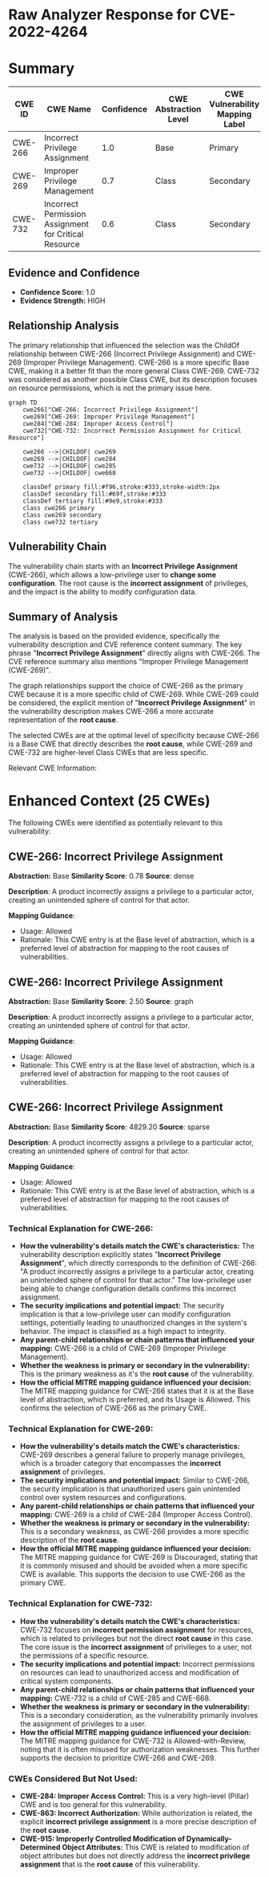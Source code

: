 # Raw Analyzer Response for CVE-2022-4264

# Summary
| CWE ID | CWE Name | Confidence | CWE Abstraction Level | CWE Vulnerability Mapping Label | CWE-Vulnerability Mapping Notes |
|---|---|---|---|---|---|
| CWE-266 | Incorrect Privilege Assignment | 1.0 | Base | Primary | Allowed |
| CWE-269 | Improper Privilege Management | 0.7 | Class | Secondary | Discouraged |
| CWE-732 | Incorrect Permission Assignment for Critical Resource | 0.6 | Class | Secondary | Allowed-with-Review |

## Evidence and Confidence

*   **Confidence Score:** 1.0
*   **Evidence Strength:** HIGH

## Relationship Analysis
The primary relationship that influenced the selection was the ChildOf relationship between CWE-266 (Incorrect Privilege Assignment) and CWE-269 (Improper Privilege Management). CWE-266 is a more specific Base CWE, making it a better fit than the more general Class CWE-269. CWE-732 was considered as another possible Class CWE, but its description focuses on resource permissions, which is not the primary issue here.

```mermaid
graph TD
    cwe266["CWE-266: Incorrect Privilege Assignment"]
    cwe269["CWE-269: Improper Privilege Management"]
    cwe284["CWE-284: Improper Access Control"]
    cwe732["CWE-732: Incorrect Permission Assignment for Critical Resource"]
    
    cwe266 -->|CHILDOF| cwe269
    cwe269 -->|CHILDOF| cwe284
    cwe732 -->|CHILDOF| cwe285
    cwe732 -->|CHILDOF| cwe668

    classDef primary fill:#f96,stroke:#333,stroke-width:2px
    classDef secondary fill:#69f,stroke:#333
    classDef tertiary fill:#9e9,stroke:#333
    class cwe266 primary
    class cwe269 secondary
    class cwe732 tertiary
```

## Vulnerability Chain
The vulnerability chain starts with an **Incorrect Privilege Assignment** (CWE-266), which allows a low-privilege user to **change some configuration**. The root cause is the **incorrect assignment** of privileges, and the impact is the ability to modify configuration data.

## Summary of Analysis
The analysis is based on the provided evidence, specifically the vulnerability description and CVE reference content summary. The key phrase "**Incorrect Privilege Assignment**" directly aligns with CWE-266. The CVE reference summary also mentions "Improper Privilege Management (CWE-269)".

The graph relationships support the choice of CWE-266 as the primary CWE because it is a more specific child of CWE-269. While CWE-269 could be considered, the explicit mention of "**Incorrect Privilege Assignment**" in the vulnerability description makes CWE-266 a more accurate representation of the **root cause**.

The selected CWEs are at the optimal level of specificity because CWE-266 is a Base CWE that directly describes the **root cause**, while CWE-269 and CWE-732 are higher-level Class CWEs that are less specific.

Relevant CWE Information:

# Enhanced Context (25 CWEs)
The following CWEs were identified as potentially relevant to this vulnerability:

## CWE-266: Incorrect Privilege Assignment
**Abstraction:** Base
**Similarity Score**: 0.78
**Source**: dense

**Description**:
A product incorrectly assigns a privilege to a particular actor, creating an unintended sphere of control for that actor.

**Mapping Guidance**:
- Usage: Allowed
- Rationale: This CWE entry is at the Base level of abstraction, which is a preferred level of abstraction for mapping to the root causes of vulnerabilities.

## CWE-266: Incorrect Privilege Assignment
**Abstraction:** Base
**Similarity Score**: 2.50
**Source**: graph

**Description**:
A product incorrectly assigns a privilege to a particular actor, creating an unintended sphere of control for that actor.

**Mapping Guidance**:
- Usage: Allowed
- Rationale: This CWE entry is at the Base level of abstraction, which is a preferred level of abstraction for mapping to the root causes of vulnerabilities.

## CWE-266: Incorrect Privilege Assignment
**Abstraction:** Base
**Similarity Score**: 4829.20
**Source**: sparse

**Description**:
A product incorrectly assigns a privilege to a particular actor, creating an unintended sphere of control for that actor.

**Mapping Guidance**:
- Usage: Allowed
- Rationale: This CWE entry is at the Base level of abstraction, which is a preferred level of abstraction for mapping to the root causes of vulnerabilities.

### Technical Explanation for CWE-266:

*   **How the vulnerability's details match the CWE's characteristics:** The vulnerability description explicitly states "**Incorrect Privilege Assignment**", which directly corresponds to the definition of CWE-266: "A product incorrectly assigns a privilege to a particular actor, creating an unintended sphere of control for that actor." The low-privilege user being able to change configuration details confirms this incorrect assignment.
*   **The security implications and potential impact:** The security implication is that a low-privilege user can modify configuration settings, potentially leading to unauthorized changes in the system's behavior. The impact is classified as a high impact to integrity.
*   **Any parent-child relationships or chain patterns that influenced your mapping:** CWE-266 is a child of CWE-269 (Improper Privilege Management).
*   **Whether the weakness is primary or secondary in the vulnerability:** This is the primary weakness as it's the **root cause** of the vulnerability.
*   **How the official MITRE mapping guidance influenced your decision:** The MITRE mapping guidance for CWE-266 states that it is at the Base level of abstraction, which is preferred, and its Usage is Allowed. This confirms the selection of CWE-266 as the primary CWE.

### Technical Explanation for CWE-269:

*   **How the vulnerability's details match the CWE's characteristics:** CWE-269 describes a general failure to properly manage privileges, which is a broader category that encompasses the **incorrect assignment** of privileges.
*   **The security implications and potential impact:** Similar to CWE-266, the security implication is that unauthorized users gain unintended control over system resources and configurations.
*   **Any parent-child relationships or chain patterns that influenced your mapping:** CWE-269 is a child of CWE-284 (Improper Access Control).
*   **Whether the weakness is primary or secondary in the vulnerability:** This is a secondary weakness, as CWE-266 provides a more specific description of the **root cause**.
*   **How the official MITRE mapping guidance influenced your decision:** The MITRE mapping guidance for CWE-269 is Discouraged, stating that it is commonly misused and should be avoided when a more specific CWE is available. This supports the decision to use CWE-266 as the primary CWE.

### Technical Explanation for CWE-732:

*   **How the vulnerability's details match the CWE's characteristics:** CWE-732 focuses on **incorrect permission assignment** for resources, which is related to privileges but not the direct **root cause** in this case. The core issue is the **incorrect assignment** of privileges to a user, not the permissions of a specific resource.
*   **The security implications and potential impact:** Incorrect permissions on resources can lead to unauthorized access and modification of critical system components.
*   **Any parent-child relationships or chain patterns that influenced your mapping:** CWE-732 is a child of CWE-285 and CWE-668.
*   **Whether the weakness is primary or secondary in the vulnerability:** This is a secondary consideration, as the vulnerability primarily involves the assignment of privileges to a user.
*   **How the official MITRE mapping guidance influenced your decision:** The MITRE mapping guidance for CWE-732 is Allowed-with-Review, noting that it is often misused for authorization weaknesses. This further supports the decision to prioritize CWE-266 and CWE-269.

### CWEs Considered But Not Used:

*   **CWE-284: Improper Access Control:** This is a very high-level (Pillar) CWE and is too general for this vulnerability.
*   **CWE-863: Incorrect Authorization:** While authorization is related, the explicit **incorrect privilege assignment** is a more precise description of the **root cause**.
*   **CWE-915: Improperly Controlled Modification of Dynamically-Determined Object Attributes:** This CWE is related to modification of object attributes but does not directly address the **incorrect privilege assignment** that is the **root cause** of this vulnerability.